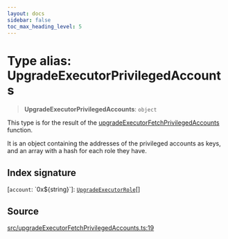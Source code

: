 ```yaml
---
layout: docs
sidebar: false
toc_max_heading_level: 5
---
```


# Type alias: UpgradeExecutorPrivilegedAccounts

> **UpgradeExecutorPrivilegedAccounts**: `object`

This type is for the result of the [upgradeExecutorFetchPrivilegedAccounts](../functions/upgradeExecutorFetchPrivilegedAccounts.md) function.

It is an object containing the addresses of the privileged accounts as keys,
and an array with a hash for each role they have.

## Index signature

 \[`account`: \`0x$\{string\}\`\]: [`UpgradeExecutorRole`](../../upgradeExecutorEncodeFunctionData/type-aliases/UpgradeExecutorRole.md)[]

## Source

[src/upgradeExecutorFetchPrivilegedAccounts.ts:19](https://github.com/anegg0/arbitrum-orbit-sdk/blob/b24cbe9cd68eb30d18566196d2c909bd4086db10/src/upgradeExecutorFetchPrivilegedAccounts.ts#L19)
